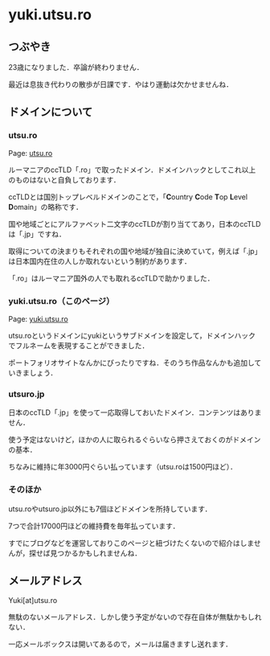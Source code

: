 # yuki.utsu.ro

## つぶやき

23歳になりました．卒論が終わりません．

最近は息抜き代わりの散歩が日課です．やはり運動は欠かせませんね．

## ドメインについて

### utsu.ro

Page: <a href="https://utsu.ro">utsu.ro</a>

ルーマニアのccTLD「.ro」で取ったドメイン．ドメインハックとしてこれ以上のものはないと自負しております．

ccTLDとは国別トップレベルドメインのことで，「**C**ountry **C**ode **T**op **L**evel **D**omain」の略称です．

国や地域ごとにアルファベット二文字のccTLDが割り当ててあり，日本のccTLDは「.jp」ですね．

取得についての決まりもそれぞれの国や地域が独自に決めていて，例えば「.jp」は日本国内在住の人しか取れないという制約があります．

「.ro」はルーマニア国外の人でも取れるccTLDで助かりました．

### yuki.utsu.ro（このページ）

Page: <a href="https://yuki.utsu.ro">yuki.utsu.ro</a>

utsu.roというドメインにyukiというサブドメインを設定して，ドメインハックでフルネームを表現することができました．

ポートフォリオサイトなんかにぴったりですね．そのうち作品なんかも追加していきましょう．

### utsuro.jp

日本のccTLD「.jp」を使って一応取得しておいたドメイン．コンテンツはありません．

使う予定はないけど，ほかの人に取られるぐらいなら押さえておくのがドメインの基本．

ちなみに維持に年3000円ぐらい払っています（utsu.roは1500円ほど）．

### そのほか

utsu.roやutsuro.jp以外にも7個ほどドメインを所持しています．

7つで合計17000円ほどの維持費を毎年払っています．

すでにブログなどを運営しておりこのページと紐づけたくないので紹介はしませんが，探せば見つかるかもしれませんね．

## メールアドレス

Yuki[at]utsu.ro

無駄のないメールアドレス．しかし使う予定がないので存在自体が無駄かもしれない．

一応メールボックスは開いてあるので，メールは届きますし送れます．
